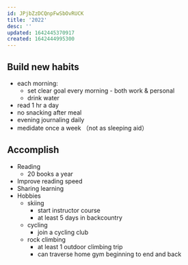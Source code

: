 ```yaml
---
id: JPjbZzDCQnpFwSbOvRUCK
title: '2022'
desc: ''
updated: 1642445370917
created: 1642444995300
---
```


## Build new habits 
- each morning:
    - set clear goal every morning - both work & personal 
    - drink water 
- read 1 hr a day 
- no snacking after meal 
- evening journaling daily 
- medidate once a week （not as sleeping aid） 

## Accomplish
- Reading 
  - 20 books a year
- Improve reading speed
- Sharing learning 
- Hobbies
  - skiing 
    - start instructor course
    - at least 5 days in backcountry  
  - cycling
    - join a cycling club 
  - rock climbing 
    - at least 1 outdoor climbing trip 
    - can traverse home gym beginning to end and back 
